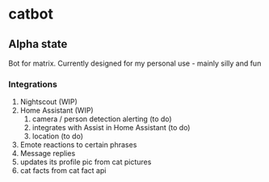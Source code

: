 catbot
======

## Alpha state ##

Bot for matrix. Currently designed for my personal use - mainly silly and fun

### Integrations
1. Nightscout (WIP)
1. Home Assistant (WIP)
    1. camera / person detection alerting (to do)
    1. integrates with Assist in Home Assistant (to do)
    1. location (to do)
1. Emote reactions to certain phrases
1. Message replies 
1. updates its profile pic from cat pictures
1. cat facts from cat fact api
